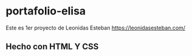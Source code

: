 # portafolio-elisa

Este es 1er proyecto de Leonidas Esteban https://leonidasesteban.com/ 
## Hecho con HTML Y CSS 
